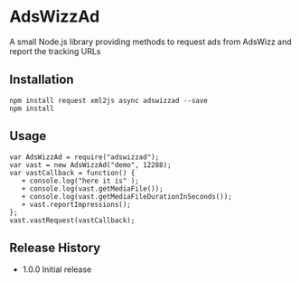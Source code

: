 AdsWizzAd
=========

A small Node.js library providing methods to request ads from AdsWizz and report the tracking URLs


## Installation

`npm install request xml2js async adswizzad --save`  
`npm install`  

## Usage
`var AdsWizzAd = require("adswizzad");`  
`var vast = new AdsWizzAd("demo", 12288);`  
`var vastCallback = function() {`  
`	+ console.log("here it is" );`  
`	+ console.log(vast.getMediaFile());`  
`	+ console.log(vast.getMediaFileDurationInSeconds());`  
`	+ vast.reportImpressions();`  
`};`  
`vast.vastRequest(vastCallback);`  


## Release History
* 1.0.0 Initial release
